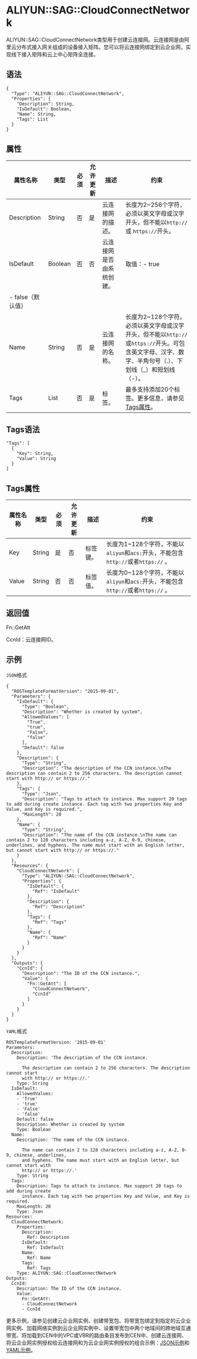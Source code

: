 # ALIYUN::SAG::CloudConnectNetwork

ALIYUN::SAG::CloudConnectNetwork类型用于创建云连接网。云连接网是由阿里云分布式接入网关组成的设备接入矩阵。您可以将云连接网绑定到云企业网，实现线下接入矩阵和云上中心矩阵全连接。

## 语法

```
{
  "Type": "ALIYUN::SAG::CloudConnectNetwork",
  "Properties": {
    "Description": String,
    "IsDefault": Boolean,
    "Name": String,
    "Tags": List
  }
}
```

## 属性

|属性名称|类型|必须|允许更新|描述|约束|
|----|--|--|----|--|--|
|Description|String|否|是|云连接网的描述。|长度为2~256个字符，必须以英文字母或汉字开头，但不能以`http://` 或 `https://`开头。|
|IsDefault|Boolean|否|否|云连接网是否由系统创建。|取值：-   true
-   false（默认值） |
|Name|String|否|是|云连接网的名称。|长度为2~128个字符。必须以英文字母或汉字开头，但不能以`http://`或`https://`开头。可包含英文字母、汉字、数字、半角句号（.）、下划线（\_）和短划线（-）。|
|Tags|List|否|是|标签。|最多支持添加20个标签。更多信息，请参见[Tags属性](#section_doq_eh0_2fb)。 |

## Tags语法

```
"Tags": [
  {
    "Key": String,
    "Value": String
  }
]  
```

## Tags属性

|属性名称|类型|必须|允许更新|描述|约束|
|----|--|--|----|--|--|
|Key|String|是|否|标签键。|长度为1~128个字符，不能以`aliyun`和`acs:`开头，不能包含`http://`或者`https://` 。|
|Value|String|否|否|标签值。|长度为0~128个字符，不能以`aliyun`和`acs:`开头，不能包含`http://`或者`https://` 。|

## 返回值

Fn::GetAtt

CcnId：云连接网ID。

## 示例

`JSON`格式

```
{
  "ROSTemplateFormatVersion": "2015-09-01",
  "Parameters": {
    "IsDefault": {
      "Type": "Boolean",
      "Description": "Whether is created by system",
      "AllowedValues": [
        "True",
        "true",
        "False",
        "false"
      ],
      "Default": false
    },
    "Description": {
      "Type": "String",
      "Description": "The description of the CCN instance.\nThe description can contain 2 to 256 characters. The description cannot start with http:// or https://."
    },
    "Tags": {
      "Type": "Json",
      "Description": "Tags to attach to instance. Max support 20 tags to add during create instance. Each tag with two properties Key and Value, and Key is required.",
      "MaxLength": 20
    },
    "Name": {
      "Type": "String",
      "Description": "The name of the CCN instance.\nThe name can contain 2 to 128 characters including a-z, A-Z, 0-9, chinese, underlines, and hyphens. The name must start with an English letter, but cannot start with http:// or https://."
    }
  },
  "Resources": {
    "CloudConnectNetwork": {
      "Type": "ALIYUN::SAG::CloudConnectNetwork",
      "Properties": {
        "IsDefault": {
          "Ref": "IsDefault"
        },
        "Description": {
          "Ref": "Description"
        },
        "Tags": {
          "Ref": "Tags"
        },
        "Name": {
          "Ref": "Name"
        }
      }
    }
  },
  "Outputs": {
    "CcnId": {
      "Description": "The ID of the CCN instance.",
      "Value": {
        "Fn::GetAtt": [
          "CloudConnectNetwork",
          "CcnId"
        ]
      }
    }
  }
}
```

`YAML`格式

```
ROSTemplateFormatVersion: '2015-09-01'
Parameters:
  Description:
    Description: 'The description of the CCN instance.

      The description can contain 2 to 256 characters. The description cannot start
      with http:// or https://.'
    Type: String
  IsDefault:
    AllowedValues:
    - 'True'
    - 'true'
    - 'False'
    - 'false'
    Default: false
    Description: Whether is created by system
    Type: Boolean
  Name:
    Description: 'The name of the CCN instance.

      The name can contain 2 to 128 characters including a-z, A-Z, 0-9, chinese, underlines,
      and hyphens. The name must start with an English letter, but cannot start with
      http:// or https://.'
    Type: String
  Tags:
    Description: Tags to attach to instance. Max support 20 tags to add during create
      instance. Each tag with two properties Key and Value, and Key is required.
    MaxLength: 20
    Type: Json
Resources:
  CloudConnectNetwork:
    Properties:
      Description:
        Ref: Description
      IsDefault:
        Ref: IsDefault
      Name:
        Ref: Name
      Tags:
        Ref: Tags
    Type: ALIYUN::SAG::CloudConnectNetwork
Outputs:
  CcnId:
    Description: The ID of the CCN instance.
    Value:
      Fn::GetAtt:
      - CloudConnectNetwork
      - CcnId
```

更多示例，请参见创建云企业网实例、创建带宽包、将带宽包绑定到指定的云企业网实例、加载网络实例到云企业网实例中、设置带宽包中两个地域间的跨地域互通带宽、将加载到CEN中的VPC或VBR的路由条目发布到CEN中、创建云连接网、将云企业网实例授权给云连接网和为云企业网实例授权的组合示例：[JSON示例](https://github.com/aliyun/ros-templates/tree/master/ResourceTemplates/CEN/JSON/Cen.json)和[YAML示例](https://github.com/aliyun/ros-templates/tree/master/ResourceTemplates/CEN/YAML/Cen.yml)。

